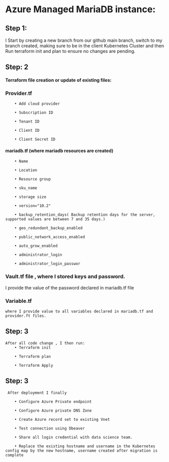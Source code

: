 # Azure Managed MariaDB instance:
## Step 1: 
I Start by creating a new branch from our github main branch, switch to my branch created, making sure to be in the client Kubernetes Cluster and then Run terraform init and plan to ensure no changes are pending. 
## Step: 2
#### Terraform file creation or update of existing files: 
### Provider.tf
		• Add cloud provider

		• Subscription ID

		• Tenant ID

		• Client ID

		• Client Secret ID

#### mariadb.tf (where mariadb resources are created)
		• Name

		• Location

		• Resource group

		• sku_name

		• storage size

		• version="10.2"

		• backup_retention_days( Backup retention days for the server, supported values are between 7 and 35 days.)

		• geo_redundant_backup_enabled

		• public_network_access_enabled

		• auto_grow_enabled

		• administrator_login

		• administrator_login_passwor
	
### Vault.tf file , where I stored keys and password.
 I provide the value of the password declared in mariadb.tf file
	
### Variable.tf
	where I provide value to all variables declared in mariadb.tf and provider.ft files.
	
## Step: 3
	After all code change , I then run:
		• Terraform init

		• Terraform plan

		• Terraform Apply
## Step: 3
	 After deployment I finally
	 
		• Configure Azure Private endpoint

		• Configure Azure private DNS Zone

		• Create Azure record set to existing Vnet

		• Test connection using Dbeaver

		• Share all login credential with data science team. 

		• Replace the existing hostname and username in the Kubernetes config map by the new hostname, username created after migration is complete

